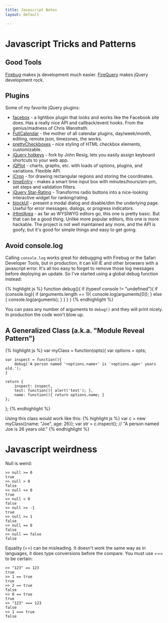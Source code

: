```yaml
---
title: Javascript Notes
layout: default

---
```


# Javascript Tricks and Patterns

## Good Tools

[Firebug](http://getfirebug.com/) makes js development much easier. [FireQuery](http://firequery.binaryage.com/) makes jQuery development rock.

## Plugins

Some of my favorite jQuery plugins:

* [facebox](http://chriswanstrath.com/facebox/) - a lightbox plugin that looks and works like the Facebook site does. Has a really nice API and callback/event hooks. From the genius/madness of Chris Wanstrath.
* [FullCalendar](http://arshaw.com/fullcalendar/) - the mother of all calendar plugins, day/week/month, editing, remote json, timezones, the works.
* [prettyCheckboxes](http://www.no-margin-for-errors.com/projects/prettyCheckboxes/) - nice styling of HTML checkbox elements, customizable.
* [jQuery hotkeys](https://github.com/jeresig/jquery.hotkeys) - fork by John Resig, lets you easily assign keyboard shortcuts to your web app.
* [jQPlot](http://www.jqplot.com/) - charts, graphs, etc. with loads of options, plugins, and variations. Flexible API.
* [jCrop](http://deepliquid.com/content/Jcrop.html) - for drawing rectangular regions and storing the coordinates.
* [timeEntry](http://keith-wood.name/timeEntry.html) - makes a smart time input box with minutes/hours/am-pm, set steps and validation filters.
* [jQuery Star-Rating](http://www.fyneworks.com/jquery/star-rating/) - Transforms radio buttons into a nice-looking interactive widget for ranking/rating. 
* [blockUI](http://malsup.com/jquery/block/) - present a modal dialog and disable/dim the underlying page. Useful for error messages, dialogs, or progress indicators.
* [jHtmlArea](http://jhtmlarea.codeplex.com) - as far as WYSIWYG editors go, this one is pretty basic. But that can be a good thing. Unlike more popular editors, this one is more hackable. The project is not well maintained any more, and the API is goofy, but it's good for simple things and easy to get going.

## Avoid console.log

Calling `console.log` works great for debugging with Firebug or the Safari Developer Tools, but in production, it can kill IE and other browsers with a javascript error. It's all too easy to forget to remove those log messages before deploying an update. So I've started using a global debug function instead:

{% highlight js %}
function debug(){
	if (typeof console != "undefined"){
		if (console.log){
			if (arguments.length == 1){
				console.log(arguments[0]);
			} else {
				console.log(arguments);
			}
		}
	}
}
{% endhighlight %}

You can pass any number of arguments to `debug()` and they will print nicely. In production the code won't blow up.

## A Generalized Class (a.k.a. "Module Reveal Pattern")

{% highlight js %}
var myClass = function(opts){
	var options = opts;

	var inspect = function(){
		debug('A person named '+options.name+' is '+options.age+' years old.');
	}

	return {
		inspect: inspect,
		test: function(){ alert('test'); },
		name: function(){ return options.name; }
	};
};
{% endhighlight %}

Using this class would work like this:
{% highlight js %}
var c = new myClass({name: "Joe", age: 26});
var str = c.inspect();   // "A person named Joe is 26 years old."
{% endhighlight %}

# Javascript weirdness

Null is weird:

	>> null >= 0
	true
	>> null > 0
	false
	>> null <= 0
	true
	>> null < 0
	false
	>> null >= -1
	true
	>> null >= 1
	false
	>> null == 0
	false
	>> null == false
	false
	
Equality (==) can be misleading. It doesn't work the same way as in languages, it does type conversions before the compare. You must use === to be certain:

	>> "123" == 123  
	true
	>> 1 == true
	true
	>> 2 == true
	false
	>> 0 == true
	true
	>> "123" === 123
	false
	>> 1 === true
	false

